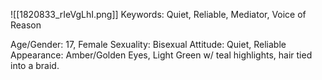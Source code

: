 ![[1820833_rIeVgLhI.png]]
Keywords: Quiet, Reliable, Mediator, Voice of Reason

Age/Gender: 17, Female
Sexuality: Bisexual
Attitude: Quiet, Reliable
Appearance: Amber/Golden Eyes, Light Green w/ teal highlights, hair tied into a braid.